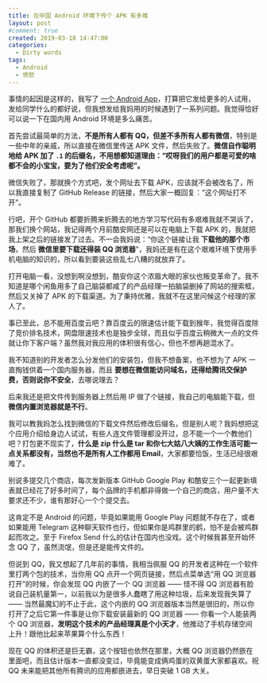 ```yaml
---
title: 在中国 Android 环境下传个 APK 有多难
layout: post
#comment: true
created: 2019-03-18 14:47:00
categories:
  - Dirty words
tags:
  - Android
  - 愤怒
---
```

事情的起因是这样的，我写了 [一个 Android App](https://livewallpaper.alynx.xyz)，打算把它发给更多的人试用，发给同学什么的都好说，但我想发给我妈用的时候遇到了一系列问题。我觉得恰好可以说一下在国内用 Android 环境是多么痛苦。

<!--more-->

首先尝试最简单的方法，**不是所有人都有 QQ，但差不多所有人都有微信**，特别是一些中年的亲戚，所以直接在微信里传送 APK 文件，然后失败了。**微信自作聪明地给 APK 加了 `.1` 的后缀名，不用想都知道理由：“哎呀我们的用户都是可爱的啥都不会的小宝宝，要为了他们安全考虑呢”。**

微信失败了，那就换个方式吧，发个网址去下载 APK，应该就不会被改名了，所以我直接复制了 GitHub Release 的链接，然后大家一概回复：“这个网址打不开”。

行吧，开个 GitHub 都要折腾来折腾去的地方学习写代码有多艰难我就不哭诉了，那我们换个网站，我记得两个月前酷安网还是可以在电脑上下载 APK 的，我就把我上架之后的链接发了过去。不一会我妈说：“你这个链接让我 **下载他的那个市场**，然后 **微信里要下载还得装 QQ 浏览器**”，我妈还是有在这个艰难环境下使用手机电脑的知识的，所以看到要装这些乱七八糟的就放弃了。

打开电脑一看，没想到啊没想到，酷安你这个浓眉大眼的家伙也叛变革命了。我不知道是哪个闲鱼用多了自己脑袋都咸了的产品经理一拍脑袋删掉了网站的搜索框，然后又关掉了 APK 的下载渠道。为了秉持优雅，我就不在这里问候这个经理的家人了。

事已至此，总不能用百度云吧？靠百度云的限速估计能下载到猴年，我觉得百度除了竞价排名技术，网盘限速技术也是独步全球，而且似乎百度云稍微大一点的文件就让你下客户端？虽然我对我应用的体积很有信心，但也不想再趟混水了。

我不知道别的开发者怎么分发他们的安装包，但我不想备案，也不想为了 APK 一直掏钱供着一个国内服务器，而且 **要想在微信能访问域名，还得给腾讯交保护费，否则说你不安全**，去哪说理去？

后来我还是把文件传到服务器上然后用 IP 做了个链接，我自己的电脑能下载，但 **微信内置浏览器就是不行**。

我可以教我妈怎么找到微信的下载文件然后修改后缀名，但是别人呢？我妈想把这个应用介绍给身边人试试，有些人连文件管理都没开过，总不能一个一个教他们吧？打包更不现实了，**什么是 zip 什么是 tar 和你七大姑八大姨的工作生活可能一点关系都没有，当然也不是所有人工作都用 Email**，大家都要恰饭，生活已经很艰难了。

别说多提交几个商店，每次发新版本 GitHub Google Play 和酷安三个一起更新填表就已经花了好多时间了，每个品牌的手机都非得做一个自己的商店，用户量不大要求还不少，谁有那好心一个个提交去。

这肯定不是 Android 的问题，毕竟如果能用 Google Play 问题就不存在了，或者如果能用 Telegram 这种聊天软件也行，但如果你是鸡群里的鹤，怕不是会被鸡群起而攻之。至于 Firefox Send 什么的估计在国内也没戏。这个时候我甚至开始怀念 QQ 了，虽然流氓，但是还是能传文件的。

但说到 QQ，我又想起了几年前的事情，我相当佩服 QQ 的开发者这种在一个软件里打两个包的技术，当你用 QQ 点开一个网页链接，然后点菜单选“用 QQ 浏览器打开”的时候，你会发现 QQ 内嵌了一个 QQ 浏览器 —— 怪不得 QQ 浏览器有脸说自己装机量第一，以前我以为是很多人蠢瞎了用这种垃圾，后来发现我失算了 —— 当然最魔幻的不止于此，这个内嵌的 QQ 浏览器版本当然是很旧的，所以你打开了之后它第一件事是让你下载安装最新的 QQ 浏览器 —— 你看一个人能装两个 QQ 浏览器，**发明这个技术的产品经理真是个小天才**，他推动了手机存储空间上升！跟他比起来苹果算个什么东西！

现在 QQ 的体积还是巨无霸，这个按钮也依然在那里，大概 QQ 浏览器仍然嵌在里面吧，而且估计版本一直都没变过，毕竟能变成俩鸡蛋的双黄蛋大家都喜欢。祝 QQ 未来能把其他所有腾讯的应用都嵌进去，早日突破 1 GB 大关。


